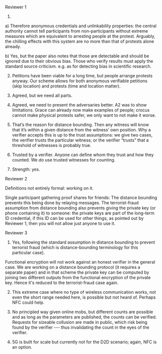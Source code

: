 Reviewer 1

1)
a) Therefore anonymous credentials and unlinkability properties: the central authority cannot tell participants from non-participants without extreme measures which are equivalent to arresting people at the protest. Arguably, the chilling effects with this system are no more than that of protests alone already.

b) Yes, but the paper also notes that those are detectable and should be ignored due to their obvious bias. Those who verify results must apply the standard source criticism. e.g. as for detecting bias in scientific research.

2) Petitions have been viable for a long time, but people arrange protests anyway. Our scheme allows for both anonymous verifiable petitions (skip location) and protests (time and location matter).

3) Agreed, but we need all parts.

4) Agreed, we need to present the adversaries better. A2 was to show limitations. Grace can already now make examples of people; crocus cannot make physical protests safer, we only want to not make it worse.

5) That’s the reason for distance bounding. Then any witness will know that it’s within a given distance from the witness’ own position. Why a verifier accepts this is up to the trust assumptions: we give two cases, the verifier trusts the particular witness; or the verifier “trusts” that a threshold of witnesses is probably true.

6) Trusted by a verifier. Anyone can define whom they trust and how they counted. We _do_ use trusted witnesses for counting.

7) Strength: yes.


Reviewer 2

Definitions not entirely formal: working on it.

Single participant gathering proof shares for friends: The distance bounding prevents this being done by relaying messages. The terrorist-fraud assumption from distance bounding also prevents giving the private key (or phone containing it) to someone: the private keys are part of the long-term ID credential, if this ID can be used for other things, as pointed out by Reviewer 1, then you will not allow just anyone to use it.


Reviewer 3

1) Yes, following the standard assumption in distance bounding to prevent 
terrorist fraud (which is distance-bounding terminology for this particular 
case).

Functional encryption will not work against an honest verifier in the general 
case. We are working on a distance bounding protocol (it requires a separate 
paper) and in that scheme the private key can be computed by joining two 
different outputs from the functional encryption of the private key. Hence it's 
reduced to the terrorist-fraud case again.

2) This extreme case where no type of wireless communication works, not even the short range needed here, is possible but not heard of. Perhaps NFC could help.

3) No principled way given online mobs, but different counts are possible and as long as the parameters are published, the counts can be verified. Requests for sizeable collusion are made in public, which risk being found by the verifier --- thus invalidating the count in the eyes of the verifier.

4) 5G is built for scale but currently not for the D2D scenario; again, NFC is 
an option.
